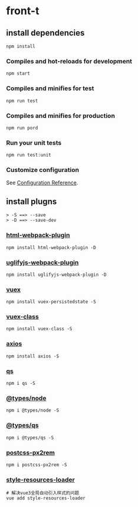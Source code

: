 # front-t

## install dependencies

```
npm install
```

### Compiles and hot-reloads for development

```
npm start
```

### Compiles and minifies for test

```
npm run test
```

### Compiles and minifies for production

```
npm run pord
```

### Run your unit tests

```
npm run test:unit
```

### Customize configuration

See [Configuration Reference](https://cli.vuejs.org/config/).

## install plugns

```
> -S ==> --save
> -D ==> --save-dev
```

### [html-webpack-plugin](https://github.com/jantimon/html-webpack-plugin)

```
npm install html-webpack-plugin -D
```

### [uglifyjs-webpack-plugin](https://github.com/webpack-contrib/uglifyjs-webpack-plugin)

```
npm install uglifyjs-webpack-plugin -D
```

### [vuex](https://github.com/robinvdvleuten/vuex-persistedstate)

```
npm install vuex-persistedstate -S
```

### [vuex-class](https://github.com/ktsn/vuex-class)

```
npm install vuex-class -S
```

### [axios](https://github.com/axios/axios)

```
npm install axios -S
```

### [qs](https://www.npmjs.com/package/qs)

```
npm i qs -S
```

### [@types/node](https://github.com/DefinitelyTyped/DefinitelyTyped)

```
npm i @types/node -S
```

### [@types/qs](https://www.npmjs.com/package/@types/qs)

```
npm i @types/qs -S
```

### [postcss-px2rem](https://www.sogou.com/link?url=hedJjaC291M94sQej51f1MOnl7gebL35rOr7Ga-Xdn_EJTc8qaFczF5A7z5QkkP-)

```
npm i postcss-px2rem -S
```

### [style-resources-loader]()

```
# 解决vue3全局自动引入样式的问题
vue add style-resources-loader
```
